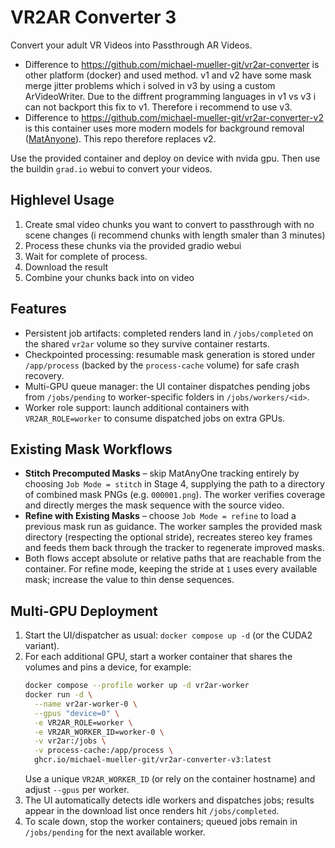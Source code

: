 # VR2AR Converter 3

Convert your adult VR Videos into Passthrough AR Videos.

- Difference to https://github.com/michael-mueller-git/vr2ar-converter is other platform (docker) and used method. v1 and v2 have some mask merge jitter problems which i solved in v3 by using a custom  ArVideoWriter. Due to the diffrent programming languages in v1 vs v3 i can not backport this fix to v1. Therefore i recommend to use v3.
- Difference to https://github.com/michael-mueller-git/vr2ar-converter-v2 is this container uses more modern models for background removal ([MatAnyone](https://github.com/pq-yang/MatAnyone)). This repo therefore replaces v2.

Use the provided container and deploy on device with nvida gpu. Then use the buildin `grad.io` webui to convert your videos.

## Highlevel Usage

1. Create smal video chunks you want to convert to passthrough with no scene changes (i recommend chunks with length smaler than 3 minutes)
2. Process these chunks via the provided gradio webui
3. Wait for complete of process.
4. Download the result
5. Combine your chunks back into on video

## Features

- Persistent job artifacts: completed renders land in `/jobs/completed` on the shared `vr2ar` volume so they survive container restarts.
- Checkpointed processing: resumable mask generation is stored under `/app/process` (backed by the `process-cache` volume) for safe crash recovery.
- Multi-GPU queue manager: the UI container dispatches pending jobs from `/jobs/pending` to worker-specific folders in `/jobs/workers/<id>`.
- Worker role support: launch additional containers with `VR2AR_ROLE=worker` to consume dispatched jobs on extra GPUs.

## Existing Mask Workflows

- **Stitch Precomputed Masks** – skip MatAnyOne tracking entirely by choosing `Job Mode = stitch` in Stage 4, supplying the path to a directory of combined mask PNGs (e.g. `000001.png`). The worker verifies coverage and directly merges the mask sequence with the source video.
- **Refine with Existing Masks** – choose `Job Mode = refine` to load a previous mask run as guidance. The worker samples the provided mask directory (respecting the optional stride), recreates stereo key frames and feeds them back through the tracker to regenerate improved masks.
- Both flows accept absolute or relative paths that are reachable from the container. For refine mode, keeping the stride at `1` uses every available mask; increase the value to thin dense sequences.

## Multi-GPU Deployment

1. Start the UI/dispatcher as usual: `docker compose up -d` (or the CUDA2 variant).
2. For each additional GPU, start a worker container that shares the volumes and pins a device, for example:
   ```sh
   docker compose --profile worker up -d vr2ar-worker
   docker run -d \
     --name vr2ar-worker-0 \
     --gpus "device=0" \
     -e VR2AR_ROLE=worker \
     -e VR2AR_WORKER_ID=worker-0 \
     -v vr2ar:/jobs \
     -v process-cache:/app/process \
     ghcr.io/michael-mueller-git/vr2ar-converter-v3:latest
   ```
   Use a unique `VR2AR_WORKER_ID` (or rely on the container hostname) and adjust `--gpus` per worker.
3. The UI automatically detects idle workers and dispatches jobs; results appear in the download list once renders hit `/jobs/completed`.
4. To scale down, stop the worker containers; queued jobs remain in `/jobs/pending` for the next available worker.


